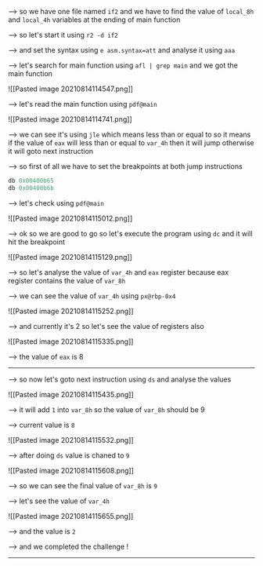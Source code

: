 --> so we have one file named `if2` and we have to find the value of `local_8h` and `local_4h` variables at the ending of main function 

--> so let's start it using `r2 -d if2`

--> and set the syntax using `e asm.syntax=att` and analyse it using `aaa`

--> let's search for main function using `afl | grep main` and we got the main function 

![[Pasted image 20210814114547.png]]

--> let's read the main function using `pdf@main` 

![[Pasted image 20210814114741.png]]

--> we can see it's using `jle` which means less than or equal to so it means if the value of `eax` will less than or equal to `var_4h` then it will jump otherwise it will goto next instruction 

--> so first of all we have to set the breakpoints at both jump instructions 

```c
db 0x00400b65
db 0x00400b6b
```

--> let's check using `pdf@main`

![[Pasted image 20210814115012.png]]

--> ok so we are good to go so let's execute the program using `dc` and it will hit the breakpoint

![[Pasted image 20210814115129.png]]

--> so let's analyse the value of `var_4h` and `eax` register because eax register contains the value of `var_8h`

--> we can see the value of `var_4h` using `px@rbp-0x4`

![[Pasted image 20210814115252.png]]

--> and currently it's 2 so let's see the value of registers also

![[Pasted image 20210814115335.png]]

--> the value of `eax` is 8 

-----

--> so now let's goto next instruction using `ds` and analyse the values 

![[Pasted image 20210814115435.png]]

--> it will add `1` into `var_8h` so the value of `var_8h` should be 9

--> current value is `8`

![[Pasted image 20210814115532.png]]

--> after doing `ds` value is chaned to `9`

![[Pasted image 20210814115608.png]]

--> so we can see the final value of `var_8h` is `9`

--> let's see the value of `var_4h`

![[Pasted image 20210814115655.png]]

--> and the value is `2`

--> and we completed the challenge !

-------
